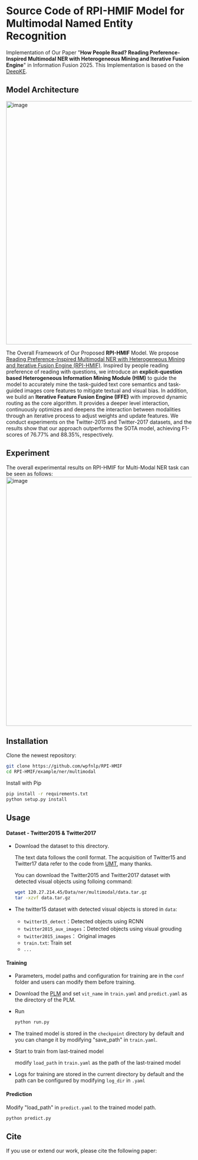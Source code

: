 # Source Code of RPI-HMIF Model for Multimodal Named Entity Recognition
Implementation of Our Paper "**How People Read? Reading Preference-Inspired Multimodal NER with Heterogeneous Mining and Iterative Fusion Engine**" in Information Fusion 2025. This Implementation is based on the [DeepKE](https://github.com/zjunlp/DeepKE).

## Model Architecture

<img width="1116" height="658" alt="image" src="https://github.com/user-attachments/assets/c6eb7304-ac5d-4ba2-bc00-faf3b3dee6a1" />

The Overall Framework of Our Proposed **RPI-HMIF** Model. We propose <ins>Reading Preference-Inspired Multimodal NER with Heterogeneous Mining and Iterative Fusion Engine (RPI-HMIF)</ins>. Inspired by people reading preference of reading with questions, we introduce an **explicit-question based Heterogeneous Information Mining Module (HIM)** to guide the model to accurately mine the task-guided text core semantics and task-guided images core features to mitigate textual and visual bias. In addition, we build an **Iterative Feature Fusion Engine (IFFE)** with improved dynamic routing as the core algorithm. It provides a deeper level interaction, continuously optimizes and deepens the interaction between modalities through an iterative process to adjust weights and update features. We conduct experiments on the Twitter-2015 and Twitter-2017 datasets, and the results show that our approach outperforms the SOTA model, achieving F1-scores of 76.77\% and 88.35\%, respectively.

## Experiment
The overall experimental results on RPI-HMIF for Multi-Modal NER task can be seen as follows:
<img width="881" height="673" alt="image" src="https://github.com/user-attachments/assets/44b5b005-2129-405f-8fec-26e5e5bd3cd3" />


## Installation
Clone the newest repository:

```bash
git clone https://github.com/wpfnlp/RPI-HMIF
cd RPI-HMIF/example/ner/multimodal
```

Install with Pip

```bash
pip install -r requirements.txt
python setup.py install
```

## Usage
#### Dataset - Twitter2015 & Twitter2017
- Download the dataset to this directory.
    
  The text data follows the conll format.
  The acquisition of Twitter15 and Twitter17 data refer to the code from [UMT](https://github.com/jefferyYu/UMT/), many thanks.
    
  You can download the Twitter2015 and Twitter2017 dataset with detected visual objects using folloing command:
    
  ```bash
  wget 120.27.214.45/Data/ner/multimodal/data.tar.gz
  tar -xzvf data.tar.gz
  ```
- The twitter15 dataset with detected visual objects is stored in `data`:
    
  - `twitter15_detect`：Detected objects using RCNN
  - `twitter2015_aux_images`：Detected objects using visual grouding
  - `twitter2015_images`： Original images
  - `train.txt`: Train set
  - `...`
    
#### Training
- Parameters, model paths and configuration for training are in the `conf` folder and users can modify them before training.
- Download the [PLM](https://huggingface.co/openai/clip-vit-base-patch32/tree/main) and set `vit_name` in `train.yaml` and `predict.yaml` as the directory of the PLM.
- Run
    
  ```bash
  python run.py
  ```
- The trained model is stored in the `checkpoint` directory by default and you can change it by modifying "save_path" in `train.yaml`.
- Start to train from last-trained model
    
  modify `load_path` in `train.yaml` as the path of the last-trained model
- Logs for training are stored in the current directory by default and the path can be configured by modifying `log_dir` in `.yaml`
  
#### Prediction
Modify "load_path" in `predict.yaml` to the trained model path. 
<!-- **In addition, we provide [the model trained on Twitter2017 dataset](https://drive.google.com/drive/folders/1ZGbX9IiNU3cLZtt4U8oc45zt0BHyElAQ?usp=sharing) for users to predict directly.** -->
  
```bash
python predict.py

```
## Cite
If you use or extend our work, please cite the following paper:
```bibtex
```
